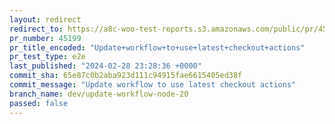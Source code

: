 ```yaml
---
layout: redirect
redirect_to: https://a8c-woo-test-reports.s3.amazonaws.com/public/pr/45199/e2e/index.html
pr_number: 45199
pr_title_encoded: "Update+workflow+to+use+latest+checkout+actions"
pr_test_type: e2e
last_published: "2024-02-28 23:28:36 +0000"
commit_sha: 65e87c0b2aba923d111c94915fae6615405ed38f
commit_message: "Update workflow to use latest checkout actions"
branch_name: dev/update-workflow-node-20
passed: false
---
```

